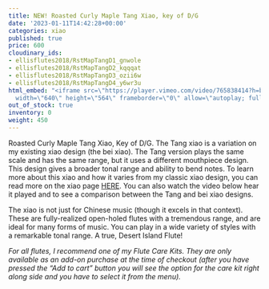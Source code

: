 ```yaml
---
title: NEW! Roasted Curly Maple Tang Xiao, key of D/G
date: '2023-01-11T14:42:28+00:00'
categories: xiao
published: true
price: 600
cloudinary_ids:
- ellisflutes2018/RstMapTangD1_gnwole
- ellisflutes2018/RstMapTangD2_kqqqat
- ellisflutes2018/RstMapTangD3_ozii6w
- ellisflutes2018/RstMapTangD4_y6wr3u
html_embed: "<iframe src=\"https://player.vimeo.com/video/765838414?h=b6f5e4b5a1\"
  width=\"640\" height=\"564\" frameborder=\"0\" allow=\"autoplay; fullscreen\" allowfullscreen></iframe>\r\n\r\n"
out_of_stock: true
inventory: 0
weight: 450
---
```


 Roasted Curly Maple Tang Xiao, Key of D/G.  The Tang xiao is a variation on my existing xiao design (the bei xiao).  The Tang version plays the same scale and has the same range, but it uses a different mouthpiece design.  This design gives a broader tonal range and ability to bend notes.  To learn more about this xiao and how it varies from my classic xiao design, you can read more on the xiao page [HERE](https://www.ellisflutes.com/world-flutes/xiao).  You can also watch the video below hear it played and to see a comparison between the Tang and bei xiao designs.

The xiao is not just for Chinese music (though it excels in that context). These are fully-realized open-holed flutes with a tremendous range, and are ideal for many forms of music. You can play in a wide variety of styles with a remarkable tonal range. A true, Desert Island Flute! 

*For all flutes, I recommend one of my Flute Care Kits. They are only available as an add-on purchase at the time of checkout (after you have pressed the “Add to cart” button you will see the option for the care kit right along side and you have to select it from the menu).*